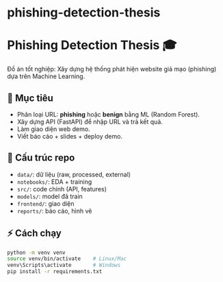 # phishing-detection-thesis
# Phishing Detection Thesis 🎓

Đồ án tốt nghiệp: Xây dựng hệ thống phát hiện website giả mạo (phishing) dựa trên Machine Learning.

## 🎯 Mục tiêu
- Phân loại URL: **phishing** hoặc **benign** bằng ML (Random Forest).
- Xây dựng API (FastAPI) để nhập URL và trả kết quả.
- Làm giao diện web demo.
- Viết báo cáo + slides + deploy demo.

## 📂 Cấu trúc repo
- `data/`: dữ liệu (raw, processed, external)
- `notebooks/`: EDA + training
- `src/`: code chính (API, features)
- `models/`: model đã train
- `frontend/`: giao diện
- `reports/`: báo cáo, hình vẽ

## ⚡ Cách chạy
```bash
python -m venv venv
source venv/bin/activate    # Linux/Mac
venv\Scripts\activate       # Windows
pip install -r requirements.txt
